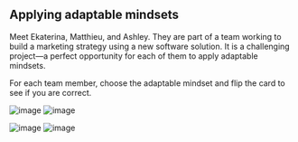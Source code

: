 ## Applying adaptable mindsets
Meet Ekaterina, Matthieu, and Ashley. They are part of a team working to build a marketing strategy using a new software solution. It is a challenging project—a perfect opportunity for each of them to apply adaptable mindsets.

For each team member, choose the adaptable mindset and flip the card to see if you are correct.

![image](https://github.com/adeleke123/Mckinsey-Forward-Program/assets/51156057/7d8d8eb0-50f5-4467-9d02-e819e95aa8b2)
![image](https://github.com/adeleke123/Mckinsey-Forward-Program/assets/51156057/426ca2e4-435b-4ea2-984d-a620e05ed29d)

![image](https://github.com/adeleke123/Mckinsey-Forward-Program/assets/51156057/d6cc2a03-447a-4235-8345-b9f82b32807d)
![image](https://github.com/adeleke123/Mckinsey-Forward-Program/assets/51156057/2fb1b3b2-4846-4254-a1a1-d01721996c0a)

